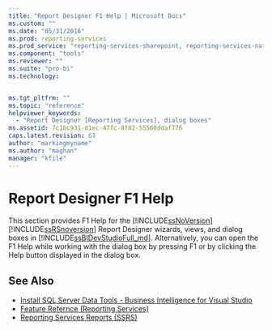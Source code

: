 ```yaml
---
title: "Report Designer F1 Help | Microsoft Docs"
ms.custom: ""
ms.date: "05/31/2016"
ms.prod: reporting-services
ms.prod_service: "reporting-services-sharepoint, reporting-services-native"
ms.component: "tools"
ms.reviewer: ""
ms.suite: "pro-bi"
ms.technology: 


ms.tgt_pltfrm: ""
ms.topic: "reference"
helpviewer_keywords: 
  - "Report Designer [Reporting Services], dialog boxes"
ms.assetid: 7c1bc931-d1ec-47fc-8f82-55560ddaf776
caps.latest.revision: 63
author: "markingmyname"
ms.author: "maghan"
manager: "kfile"
---
```

# Report Designer F1 Help
  This section provides F1 Help for the [!INCLUDE[ssNoVersion](../../includes/ssnoversion-md.md)] [!INCLUDE[ssRSnoversion](../../includes/ssrsnoversion-md.md)] Report Designer wizards, views, and dialog boxes in [!INCLUDE[ssBIDevStudioFull_md](../../includes/ssbidevstudiofull-md.md)]. Alternatively, you can open the F1 Help while working with the dialog box by pressing F1 or by clicking the Help button displayed in the dialog box.  
  
## See Also  
+ [Install SQL Server Data Tools - Business Intelligence for Visual Studio](http://msdn.microsoft.com/library/68ed2924-9104-4c79-974f-0e87212ec2e1)
+ [Feature Refernce (Reporting Services)](../../reporting-services/feature-reference-reporting-services.md)
+ [Reporting Services Reports (SSRS)](../../reporting-services/reports/reporting-services-reports-ssrs.md) 
   
  
  
